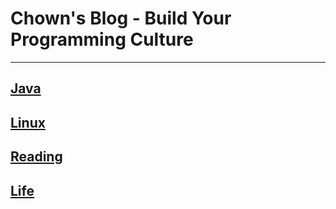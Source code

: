 # Chown's Blog - Build Your Programming Culture
---

## [Java](./Contents/Java)

## [Linux](./Contents/Linux)

## [Reading](./Contents/Reading)

## [Life](./Contents/Life)











